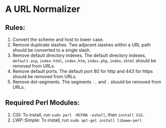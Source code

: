 # A URL Normalizer
## Rules:
1. Convert the scheme and host to lower case.
1. Remove duplicate slashes. Two adjacent slashes within a URL path should be converted to a single slash.
1. Remove default directory indexes. The default directory indexes, `default.asp`, `index.html`, `index.htm`, `index.php`, `index.shtml` should be removed from URLs.
1. Remove default ports. The default port 80 for http and 443 for https should be removed from URLs.
1. Remove dot-segments. The segments `..` and `.` should be removed from URLs.
## Required Perl Modules:
1. CGI: To install, run `sudo perl -MCPAN -eshell`, then `install CGI`.
1. LWP::Simple: To install, run `sudo apt-get install libwww-perl`
